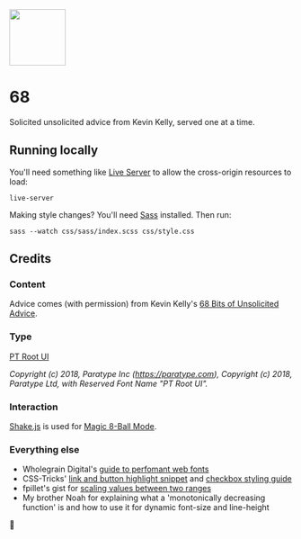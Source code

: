 <img src="https://user-images.githubusercontent.com/3104761/82107057-421fe180-9768-11ea-91b5-96358a18c337.jpg" width="100">

# 68
Solicited unsolicited advice from Kevin Kelly, served one at a time.

## Running locally
You'll need something like [Live Server](https://www.npmjs.com/package/live-server#installation) to allow the cross-origin resources to load:

`live-server`

Making style changes? You'll need [Sass](https://sass-lang.com/install) installed. Then run:

`sass --watch css/sass/index.scss css/style.css`

## Credits

### Content
Advice comes (with permission) from Kevin Kelly's [68 Bits of Unsolicited Advice](https://kk.org/thetechnium/68-bits-of-unsolicited-advice/).

### Type
[PT Root UI](https://www.paratype.com/fonts/pt/pt-root-ui/vf)

_Copyright (c) 2018, Paratype Inc (https://paratype.com), Copyright (c) 2018, Paratype Ltd,
with Reserved Font Name "PT Root UI"._

### Interaction
[Shake.js](https://github.com/alexgibson/shake.js/) is used for [Magic 8-Ball Mode](https://twitter.com/dnywh/status/1261460337225654272).

### Everything else
- Wholegrain Digital's [guide to perfomant web fonts](https://www.wholegraindigital.com/blog/performant-web-fonts/)
- CSS-Tricks' [link and button highlight snippet](https://css-tricks.com/snippets/css/remove-gray-highlight-when-tapping-links-in-mobile-safari/) and [checkbox styling guide](https://css-tricks.com/the-checkbox-hack/)
- fpillet's gist for [scaling values between two ranges](https://gist.github.com/fpillet/993002)
- My brother Noah for explaining what a 'monotonically decreasing function' is and how to use it for dynamic font-size and line-height

🎱

